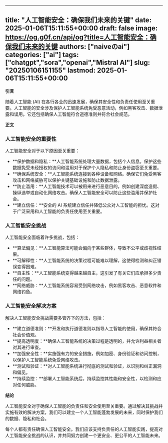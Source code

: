 
---
title: "人工智能安全：确保我们未来的关键"
date: 2025-01-06T15:11:55+00:00
draft: false
image: https://og.g0f.cn/api/og?title=人工智能安全：确保我们未来的关键
authors: ["naiveのai"]
categories: ["ai"]
tags: ["chatgpt","sora","openai","Mistral AI"]
slug: "20250106151155"
lastmod: 2025-01-06T15:11:55+00:00
---
**引言**

随着人工智能 (AI) 在各行各业的迅速发展，确保其安全性和负责任使用至关重要。人工智能的安全涉及保护人工智能系统免受恶意活动，例如黑客攻击、数据泄露和误用。它还包括确保人工智能符合道德准则并符合社会规范。

**正文**

### 人工智能安全的重要性

人工智能安全对于以下原因至关重要：

- **保护数据和隐私：**人工智能系统处理大量数据，包括个人信息。保护这些数据免受未经授权的访问和滥用对于保护个人隐私和防止身份盗窃至关重要。
- **确保系统安全：**人工智能系统连接到各种设备和网络。确保它们免受黑客攻击和网络威胁可以保护关键基础设施和防止数据泄露。
- **防止滥用：**人工智能技术可以被用来进行恶意目的，例如创建深度造假、操纵选举或自动化网络攻击。确保人工智能安全可以防止这些滥用并保护社会。
- **建立信任：**安全的 AI 系统建立信任并降低公众对人工智能的担忧。这对于广泛采用和人工智能的负责任使用至关重要。

### 人工智能安全挑战

人工智能安全面临着许多挑战，包括：

- **算法偏见：**人工智能算法可能会偏向于某些群体，导致不公平或歧视性结果。
- **可解释性：**人工智能系统的决策过程可能难以理解，这使得检测和纠正错误变得困难。
- **自主性：**人工智能系统变得越来越自主，这引发了有关它们应承担多少责任的问题。
- **网络威胁：**人工智能系统容易受到网络攻击，例如黑客攻击、恶意软件和网络钓鱼。

### 人工智能安全解决方案

解决人工智能安全挑战需要多管齐下的方法，包括：

- **建立道德准则：**开发和执行道德准则以指导人工智能的使用，确保其符合社会价值观。
- **提高透明度：**确保人工智能系统的决策过程是透明的，并允许利益相关者对其进行审查。
- **加强安全性：**实施强有力的安全措施，例如加密、身份验证和访问控制，以保护人工智能系统免受网络攻击。
- **测试和验证：**对人工智能系统进行彻底的测试和验证，以识别和纠正漏洞和偏见。
- **持续监控：**部署人工智能系统后，持续监控其性能和安全性，以检测和应对任何威胁。

**结论**

人工智能安全对于确保人工智能的负责任和安全使用至关重要。通过解决其挑战并实施有效的解决方案，我们可以建立一个人工智能蓬勃发展的未来，同时保护我们的数据、隐私和社会。

每个人都有责任确保人工智能安全。我们应该支持负责任的人工智能实践，提高对人工智能安全挑战的认识，并共同努力创建一个更安全、更公平的人工智能未来。